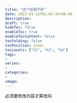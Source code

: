 ```yaml
---
title: "这个标题不好"
date: 2022-03-12T02:04:19+08:00
description:
draft: true
hideToc: false
enableToc: true
enableTocContent: false
tocFolding: false
tocPosition: inner
tocLevels: ["h2", "h3", "h4"]
tags:
-
series:
-
categories:
-
image:
---
```



必须要修改内容才算改吗